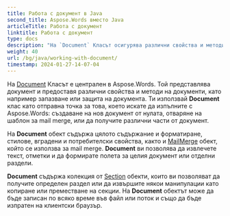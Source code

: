 ```yaml
---
title: Работа с документ в Java
second_title: Aspose.Words вместо Java
articleTitle: Работа с документ
linktitle: Работа с документ
type: docs
description: "На `Document` Класът осигурява различни свойства и методи на документите. Ти използвай `Document` клас като отправна точка за това, което искате да изпълните с Aspose.Words вместо Java. На `Document` обект може да бъде записан във файл или поток и също да бъде изпратен на браузър."
weight: 40
url: /bg/java/working-with-document/
timestamp: 2024-01-27-14-07-04
---
```


На [Document](https://reference.aspose.com/words/java/com.aspose.words/document/) Класът е централен в Aspose.Words. Той представлява документ и предоставя различни свойства и методи на документи, като например запазване или защита на документа. Ти използвай **Document** клас като отправна точка за това, което искате да изпълните с Aspose.Words: създаване на нов документ от нулата, отваряне на шаблон за mail merge, или да получите различни части от документ.

На **Document** обект съдържа цялото съдържание и форматиране, стилове, вградени и потребителски свойства, както и [MailMerge](https://reference.aspose.com/words/java/com.aspose.words/mailmerge/) обект, който се използва за mail merge. **Document** ви позволява да извлечете текст, отметки и да формирате полета за целия документ или отделни раздели.

**Document** съдържа колекция от [Section](https://reference.aspose.com/words/java/com.aspose.words/section/) обекти, които ви позволяват да получите определен раздел или да извършите някои манипулации като копиране или преместване на секции. На **Document** обектът може да бъде записан по всяко време във файл или поток и също да бъде изпратен на клиентски браузър.
